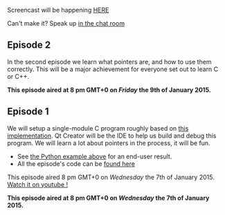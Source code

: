 Screencast will be happening [HERE](http://www.twitch.tv/learnclang)

Can't make it? Speak up [in the chat room](https://gitter.im/learnclang/general)


## Episode 2

In the second episode we learn what pointers are, and how to use them correctly. This will be a major achievement for everyone set out to learn C or C++.

**This episode aired at 8 pm GMT+0 on *Friday* the 9th of January 2015.**

## Episode 1

We will setup a single-module C program roughly based on [this implementation](http://rosettacode.org/wiki/Rock-paper-scissors#C). Qt Creator will be the IDE to help us build and debug this program. We will learn a lot about pointers in the process, it will be fun.

- See [the Python example above][impl] for an end-user result.
- All the episode's code can be [found here][code-episode-1]

This episode aired 8 pm GMT+0 on *Wednesday* the 7th of January 2015.
[Watch it on youtube !][e1-youtube]

**This episode aired at 8 pm GMT+0 on *Wednesday* the 7th of January 2015.**

[impl]: https://github.com/learnclang/screencast-rps/blob/master/src/python/rps.py
[code-episode-1]: https://github.com/learnclang/screencast-rps/tree/screencast-01_re-recorded
[e1-youtube]: https://www.youtube.com/watch?v=SaH1l9fd27A



